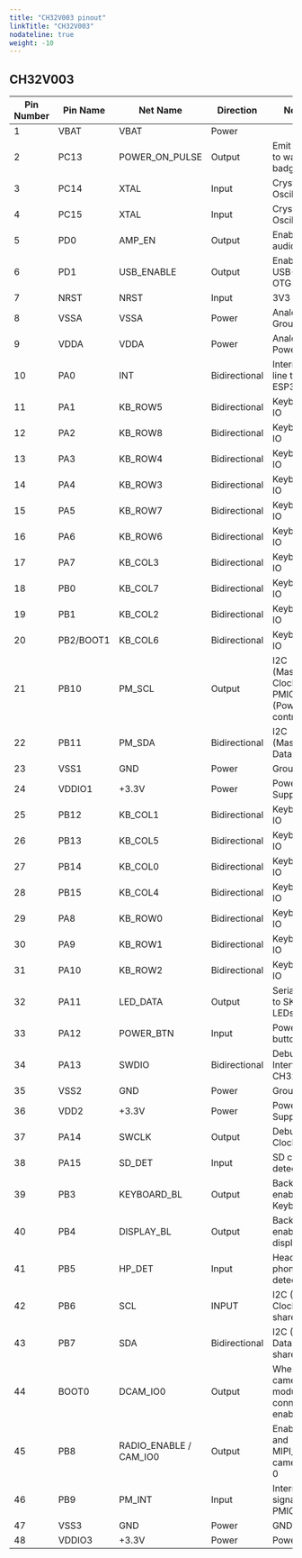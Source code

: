 ```yaml
---
title: "CH32V003 pinout"
linkTitle: "CH32V003"
nodateline: true
weight: -10
---
```


## CH32V003

| Pin Number | Pin Name  | Net Name               | Direction     | Notes                                      |
| ---------- | --------- | ---------------------- | ------------- | ------------------------------------------ |
| 1          | VBAT      | VBAT                   | Power         |                                            |
| 2          | PC13      | POWER_ON_PULSE         | Output        | Emit pulse to wake up badge                |
| 3          | PC14      | XTAL                   | Input         | Crystal Oscillator                         |
| 4          | PC15      | XTAL                   | Input         | Crystal Oscillator                         |
| 5          | PD0       | AMP_EN                 | Output        | Enable audio out                           |
| 6          | PD1       | USB_ENABLE             | Output        | Enable to USB-A OTG port                   |
| 7          | NRST      | NRST                   | Input         | 3V3                                        |
| 8          | VSSA      | VSSA                   | Power         | Analog Ground                              |
| 9          | VDDA      | VDDA                   | Power         | Analog Power                               |
| 10         | PA0       | INT                    | Bidirectional | Interrupt line to ESP32-P4                 |
| 11         | PA1       | KB_ROW5                | Bidirectional | Keyboard IO                                |
| 12         | PA2       | KB_ROW8                | Bidirectional | Keyboard IO                                |
| 13         | PA3       | KB_ROW4                | Bidirectional | Keyboard IO                                |
| 14         | PA4       | KB_ROW3                | Bidirectional | Keyboard IO                                |
| 15         | PA5       | KB_ROW7                | Bidirectional | Keyboard IO                                |
| 16         | PA6       | KB_ROW6                | Bidirectional | Keyboard IO                                |
| 17         | PA7       | KB_COL3                | Bidirectional | Keyboard IO                                |
| 18         | PB0       | KB_COL7                | Bidirectional | Keyboard IO                                |
| 19         | PB1       | KB_COL2                | Bidirectional | Keyboard IO                                |
| 20         | PB2/BOOT1 | KB_COL6                | Bidirectional | Keyboard IO                                |
| 21         | PB10      | PM_SCL                 | Output        | I2C (Master) Clock PMIC (Power controller)          |
| 22         | PB11      | PM_SDA                 | Bidirectional | I2C (Master) Data PMIC                              |
| 23         | VSS1      | GND                    | Power         | Ground                                     |
| 24         | VDDIO1    | +3.3V                  | Power         | Power Supply                               |
| 25         | PB12      | KB_COL1                | Bidirectional | Keyboard IO                                |
| 26         | PB13      | KB_COL5                | Bidirectional | Keyboard IO                                |
| 27         | PB14      | KB_COL0                | Bidirectional | Keyboard IO                                |
| 28         | PB15      | KB_COL4                | Bidirectional | Keyboard IO                                |
| 29         | PA8       | KB_ROW0                | Bidirectional | Keyboard IO                                |
| 30         | PA9       | KB_ROW1                | Bidirectional | Keyboard IO                                |
| 31         | PA10      | KB_ROW2                | Bidirectional | Keyboard IO                                |
| 32         | PA11      | LED_DATA               | Output        | Serial data to SK6805 LEDs                 |
| 33         | PA12      | POWER_BTN              | Input         | Power button IO                            |
| 34         | PA13      | SWDIO                  | Bidirectional | Debug Interface CH32V003                   |
| 35         | VSS2      | GND                    | Power         | Ground                                     |
| 36         | VDD2      | +3.3V                  | Power         | Power Supply                               |
| 37         | PA14      | SWCLK                  | Output        | Debug Clock                                |
| 38         | PA15      | SD_DET                 | Input         | SD card detect                             |
| 39         | PB3       | KEYBOARD_BL            | Output        | Backlight enable Keyboard                  |
| 40         | PB4       | DISPLAY_BL             | Output        | Backlight enable display                   |
| 41         | PB5       | HP_DET                 | Input         | Head phone detect                          |
| 42         | PB6       | SCL                    | INPUT         | I2C (Slave) Clock shared bus               |
| 43         | PB7       | SDA                    | Bidirectional | I2C (Slave) Data shared bus                |
| 44         | BOOT0     | DCAM_IO0               | Output        | When camera module is connected enable LED |
| 45         | PB8       | RADIO_ENABLE / CAM_IO0 | Output        | Enable C6 and MIPI_CSI camera IO 0         |
| 46         | PB9       | PM_INT                 | Input         | Interrupt signal PMIC                      |
| 47         | VSS3      | GND                    | Power         | GND                                        |
| 48         | VDDIO3    | +3.3V                  | Power         | Power                                      |
